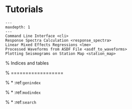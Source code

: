 # Tutorials

```{toctree}
---
maxdepth: 1
---
Command Line Interface <cli>
Response Spectra Calculation <response_spectra>
Linear Mixed Effects Regressions <lme>
Processed Waveforms from ASDF File <asdf_to_waveforms>
Plotting Seismograms on Station Map <station_map>
```

% Indices and tables

% ==================

% * :ref:`genindex`

% * :ref:`modindex`

% * :ref:`search`
